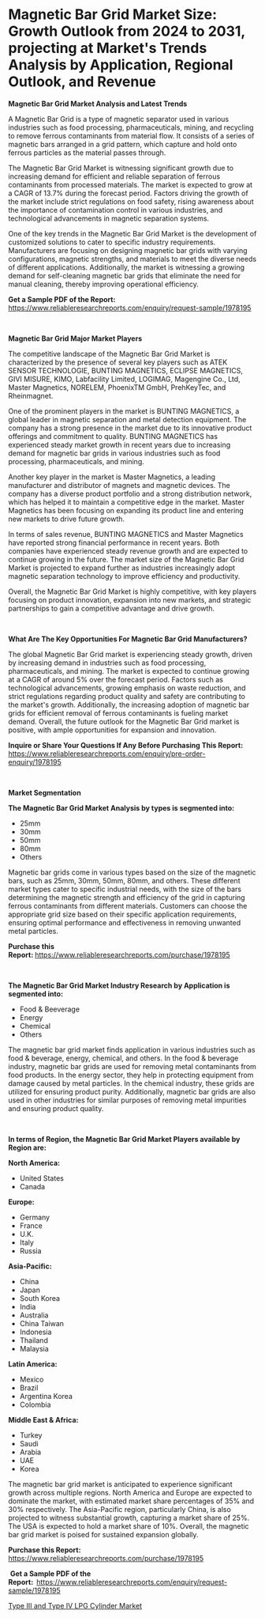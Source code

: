 <p><h1>Magnetic Bar Grid Market Size: Growth Outlook from 2024 to 2031, projecting at Market's Trends Analysis by Application, Regional Outlook, and Revenue</h1></p><p><strong>Magnetic Bar Grid Market Analysis and Latest Trends</strong></p>
<p><p>A Magnetic Bar Grid is a type of magnetic separator used in various industries such as food processing, pharmaceuticals, mining, and recycling to remove ferrous contaminants from material flow. It consists of a series of magnetic bars arranged in a grid pattern, which capture and hold onto ferrous particles as the material passes through.</p><p>The Magnetic Bar Grid Market is witnessing significant growth due to increasing demand for efficient and reliable separation of ferrous contaminants from processed materials. The market is expected to grow at a CAGR of 13.7% during the forecast period. Factors driving the growth of the market include strict regulations on food safety, rising awareness about the importance of contamination control in various industries, and technological advancements in magnetic separation systems.</p><p>One of the key trends in the Magnetic Bar Grid Market is the development of customized solutions to cater to specific industry requirements. Manufacturers are focusing on designing magnetic bar grids with varying configurations, magnetic strengths, and materials to meet the diverse needs of different applications. Additionally, the market is witnessing a growing demand for self-cleaning magnetic bar grids that eliminate the need for manual cleaning, thereby improving operational efficiency.</p></p>
<p><strong>Get a Sample PDF of the Report:&nbsp;</strong> <a href="https://www.reliableresearchreports.com/enquiry/request-sample/1978195">https://www.reliableresearchreports.com/enquiry/request-sample/1978195</a></p>
<p>&nbsp;</p>
<p><strong>Magnetic Bar Grid Major Market Players</strong></p>
<p><p>The competitive landscape of the Magnetic Bar Grid Market is characterized by the presence of several key players such as ATEK SENSOR TECHNOLOGIE, BUNTING MAGNETICS, ECLIPSE MAGNETICS, GIVI MISURE, KIMO, Labfacility Limited, LOGIMAG, Magengine Co., Ltd, Master Magnetics, NORELEM, PhoenixTM GmbH, PrehKeyTec, and Rheinmagnet.</p><p>One of the prominent players in the market is BUNTING MAGNETICS, a global leader in magnetic separation and metal detection equipment. The company has a strong presence in the market due to its innovative product offerings and commitment to quality. BUNTING MAGNETICS has experienced steady market growth in recent years due to increasing demand for magnetic bar grids in various industries such as food processing, pharmaceuticals, and mining.</p><p>Another key player in the market is Master Magnetics, a leading manufacturer and distributor of magnets and magnetic devices. The company has a diverse product portfolio and a strong distribution network, which has helped it to maintain a competitive edge in the market. Master Magnetics has been focusing on expanding its product line and entering new markets to drive future growth.</p><p>In terms of sales revenue, BUNTING MAGNETICS and Master Magnetics have reported strong financial performance in recent years. Both companies have experienced steady revenue growth and are expected to continue growing in the future. The market size of the Magnetic Bar Grid Market is projected to expand further as industries increasingly adopt magnetic separation technology to improve efficiency and productivity.</p><p>Overall, the Magnetic Bar Grid Market is highly competitive, with key players focusing on product innovation, expansion into new markets, and strategic partnerships to gain a competitive advantage and drive growth.</p></p>
<p>&nbsp;</p>
<p><strong>What Are The Key Opportunities For Magnetic Bar Grid Manufacturers?</strong></p>
<p><p>The global Magnetic Bar Grid market is experiencing steady growth, driven by increasing demand in industries such as food processing, pharmaceuticals, and mining. The market is expected to continue growing at a CAGR of around 5% over the forecast period. Factors such as technological advancements, growing emphasis on waste reduction, and strict regulations regarding product quality and safety are contributing to the market's growth. Additionally, the increasing adoption of magnetic bar grids for efficient removal of ferrous contaminants is fueling market demand. Overall, the future outlook for the Magnetic Bar Grid market is positive, with ample opportunities for expansion and innovation.</p></p>
<p><strong>Inquire or Share Your Questions If Any Before Purchasing This Report:</strong> <a href="https://www.reliableresearchreports.com/enquiry/pre-order-enquiry/1978195">https://www.reliableresearchreports.com/enquiry/pre-order-enquiry/1978195</a></p>
<p>&nbsp;</p>
<p><strong>Market Segmentation</strong></p>
<p><strong>The Magnetic Bar Grid Market Analysis by types is segmented into:</strong></p>
<p><ul><li>25mm</li><li>30mm</li><li>50mm</li><li>80mm</li><li>Others</li></ul></p>
<p><p>Magnetic bar grids come in various types based on the size of the magnetic bars, such as 25mm, 30mm, 50mm, 80mm, and others. These different market types cater to specific industrial needs, with the size of the bars determining the magnetic strength and efficiency of the grid in capturing ferrous contaminants from different materials. Customers can choose the appropriate grid size based on their specific application requirements, ensuring optimal performance and effectiveness in removing unwanted metal particles.</p></p>
<p><strong>Purchase this Report:&nbsp;</strong><a href="https://www.reliableresearchreports.com/purchase/1978195">https://www.reliableresearchreports.com/purchase/1978195</a></p>
<p>&nbsp;</p>
<p><strong>The Magnetic Bar Grid Market Industry Research by Application is segmented into:</strong></p>
<p><ul><li>Food & Beeverage</li><li>Energy</li><li>Chemical</li><li>Others</li></ul></p>
<p><p>The magnetic bar grid market finds application in various industries such as food & beverage, energy, chemical, and others. In the food & beverage industry, magnetic bar grids are used for removing metal contaminants from food products. In the energy sector, they help in protecting equipment from damage caused by metal particles. In the chemical industry, these grids are utilized for ensuring product purity. Additionally, magnetic bar grids are also used in other industries for similar purposes of removing metal impurities and ensuring product quality.</p></p>
<p>&nbsp;</p>
<p><strong>In terms of Region, the Magnetic Bar Grid Market Players available by Region are:</strong></p>
<p>
    <p> <strong> North America: </strong>
        <ul>
            <li>United States</li>
            <li>Canada</li>
        </ul>
        </p> 
    <p> <strong> Europe: </strong>
        <ul>
            <li>Germany</li>
            <li>France</li>
            <li>U.K.</li>
            <li>Italy</li>
            <li>Russia</li>
        </ul>
        </p> 
    <p> <strong> Asia-Pacific: </strong>
        <ul>
            <li>China</li>
            <li>Japan</li>
            <li>South Korea</li>
            <li>India</li>
            <li>Australia</li>
            <li>China Taiwan</li>
            <li>Indonesia</li>
            <li>Thailand</li>
            <li>Malaysia</li>
        </ul>
        </p> 
    <p> <strong> Latin America: </strong>
        <ul>
            <li>Mexico</li>
            <li>Brazil</li>
            <li>Argentina Korea</li>
            <li>Colombia</li>
        </ul>
        </p> 
    <p> <strong> Middle East & Africa: </strong>
        <ul>
            <li>Turkey</li>
            <li>Saudi</li>
            <li>Arabia</li>
            <li>UAE</li>
            <li>Korea</li>
        </ul>
    </p>
    </p>
<p><p>The magnetic bar grid market is anticipated to experience significant growth across multiple regions. North America and Europe are expected to dominate the market, with estimated market share percentages of 35% and 30% respectively. The Asia-Pacific region, particularly China, is also projected to witness substantial growth, capturing a market share of 25%. The USA is expected to hold a market share of 10%. Overall, the magnetic bar grid market is poised for sustained expansion globally.</p></p>
<p><strong>Purchase this Report: </strong><a href="https://www.reliableresearchreports.com/purchase/1978195">https://www.reliableresearchreports.com/purchase/1978195</a></p>
<p>&nbsp;<strong>Get a Sample PDF of the Report:&nbsp;&nbsp;</strong><a href="https://www.reliableresearchreports.com/enquiry/request-sample/1978195">https://www.reliableresearchreports.com/enquiry/request-sample/1978195</a></p>
<p><strong></strong></p>
<p><p><a href="https://summer-dogwood-3e9.notion.site/Type-III-and-Type-IV-LPG-Cylinder-Market-A-Comprehensive-Report-of-its-Market-Share-Growth-Trends-3b0f6e7c8083403c9dd4afe3c29dc8f2">Type III and Type IV LPG Cylinder Market</a></p></p>